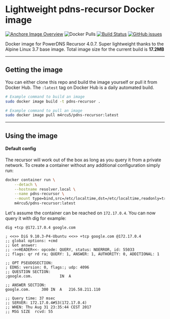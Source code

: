 # Lightweight pdns-recursor Docker image
[![Anchore Image Overview](https://anchore.io/service/badges/image/16fe22cef64d4c60f420e479aedea43bb5668bcb02302fea27391bf70057512c)](https://anchore.io/image/dockerhub/m4rcu5%2Fpdns-recursor%3Alatest) ![Docker Pulls](https://img.shields.io/docker/pulls/m4rcu5/pdns-recursor.svg) [![Build Status](https://travis-ci.org/m4rcu5nl/docker-pdns-recursor-alpine.svg?branch=master)](https://travis-ci.org/m4rcu5nl/docker-pdns-recursor-alpine) [![GitHub issues](https://img.shields.io/github/issues/m4rcu5nl/docker-pdns-recursor-alpine.svg)](https://github.com/m4rcu5nl/docker-pdns-recursor-alpine/issues)  

Docker image for PowerDNS Recursor 4.0.7. Super lightweight thanks to the Alpine Linux 3.7 base image. Total image size for the current build is **17.2MB**
- - -
## Getting the image
You can either clone this repo and build the image yourself or pull it from Docker Hub. The `:latest` tag on Docker Hub is a daily automated build.

```bash
# Example command to build an image
sudo docker image build -t pdns-recursor .

# Example command to pull an image
sudo docker image pull m4rcu5/pdns-recursor:latest
```
- - -
## Using the image

#### Default config
The recursor will work out of the box as long as you query it from a private network. To create a container without any additional configuration simply run:
```bash
docker container run \
    --detach \
    --hostname resolver.local \
    --name pdns-recursor \
    --mount type=bind,src=/etc/localtime,dst=/etc/localtime,readonly=true \
    m4rcu5/pdns-recursor:latest
```
Let's assume the container can be reached on `172.17.0.4`. You can now query it with dig for example:
```
dig +tcp @172.17.0.4 google.com

; <<>> DiG 9.10.3-P4-Ubuntu <<>> +tcp google.com @172.17.0.4
;; global options: +cmd
;; Got answer:
;; ->>HEADER<<- opcode: QUERY, status: NOERROR, id: 55033
;; flags: qr rd ra; QUERY: 1, ANSWER: 1, AUTHORITY: 0, ADDITIONAL: 1

;; OPT PSEUDOSECTION:
; EDNS: version: 0, flags:; udp: 4096
;; QUESTION SECTION:
;google.com.            IN  A

;; ANSWER SECTION:
google.com.     300 IN  A   216.58.211.110

;; Query time: 37 msec
;; SERVER: 172.17.0.4#53(172.17.0.4)
;; WHEN: Thu Aug 31 23:35:44 CEST 2017
;; MSG SIZE  rcvd: 55
```
